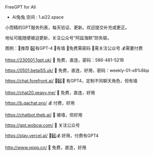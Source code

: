 FreeGPT for All
- AI兔兔.空间 : 1.ai22.space

小而精的GPT服务列表，每天验证、更新。欢迎提交补充或更正。

地址可能随便被迫更新，关注公众号“阿兹海默”防失联。

图例：🌟推荐 4️⃣有GPT-4 🧱有墙 🔑免费需密码 📗需关注公众号 💰需要付费

https://230501.1gpt.uk/
🌟
免费，直连，密码：586-481-521B

https://0501.betai55.uk/
🌟
免费，直连，好用，密码：weekly-01-x8%6bp

https://chat.forefront.ai/
🌟4️⃣🧱
有GPT4，定制不同聊天角色，但有墙

https://chat20.xeasy.me/
🌟
免费，直连，好用

https://b.qachat.pro/
💰
付费，好用

https://chatbot.theb.ai/
🧱
被墙，但好用

https://gpt.wobcw.com/
📗
关注公众号

https://play.vercel.ai/
🌟4️⃣💰
好用，付费有GPT4

http://www.vppp.cn/
🌟
免费，直连，好用

